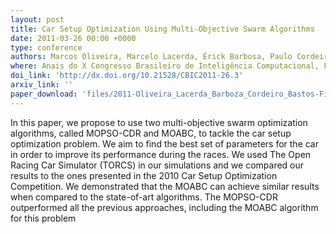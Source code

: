 ```yaml
---
layout: post
title: Car Setup Optimization Using Multi-Objective Swarm Algorithms
date: 2011-03-26 00:00 +0000
type: conference
authors: Marcos Oliveira, Marcelo Lacerda, Érick Barbosa, Paulo Cordeiro, and Carmelo Bastos-Filho
where: Anais do X Congresso Brasileiro de Inteligência Computacional, Fortaleza, Brazil. 2011.
doi_link: 'http://dx.doi.org/10.21528/CBIC2011-26.3'
arxiv_link: ''
paper_download: 'files/2011-Oliveira_Lacerda_Barboza_Cordeiro_Bastos-Filho.pdf'
---
```

In this paper, we propose to use two multi-objective swarm optimization algorithms, called MOPSO-CDR and
MOABC, to tackle the car setup optimization problem. We aim to find the best set of parameters for the car in order to improve its performance during the races. We used The Open Racing Car Simulator (TORCS) in our simulations and we compared our results to the ones presented in the 2010 Car Setup Optimization Competition. We demonstrated that the MOABC can achieve similar results when compared to the state-of-art algorithms. The MOPSO-CDR outperformed all the previous approaches, including the MOABC algorithm for this problem
